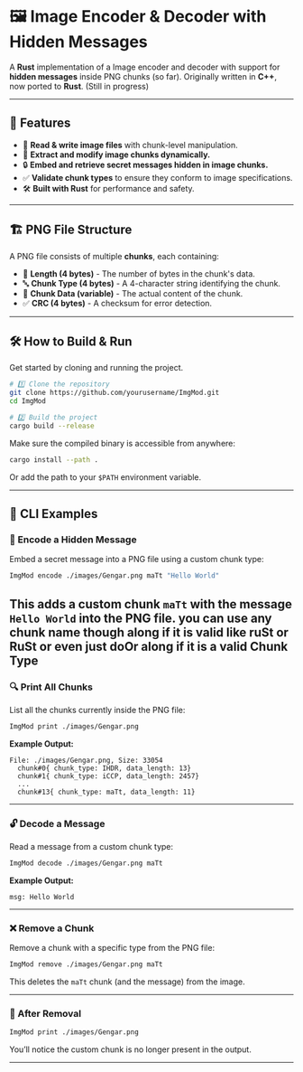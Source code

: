 # 🖼️ Image Encoder & Decoder with Hidden Messages

A **Rust** implementation of a Image encoder and decoder with support for **hidden messages** inside PNG chunks (so far). Originally written in **C++**, now ported to **Rust**. (Still in progress)

---

## 🚀 Features

- 📂 **Read & write image files** with chunk-level manipulation.
- 🧩 **Extract and modify image chunks dynamically.**
- 🔒 **Embed and retrieve secret messages hidden in image chunks.**
- ✅ **Validate chunk types** to ensure they conform to image specifications.
- 🛠️ **Built with Rust** for performance and safety.

---

## 🏗️ PNG File Structure

A PNG file consists of multiple **chunks**, each containing:

- 📏 **Length (4 bytes)** - The number of bytes in the chunk's data.
- 🔤 **Chunk Type (4 bytes)** - A 4-character string identifying the chunk.
- 📄 **Chunk Data (variable)** - The actual content of the chunk.
- ✅ **CRC (4 bytes)** - A checksum for error detection.

---

## 🛠️ How to Build & Run

Get started by cloning and running the project.

```sh
# 1️⃣ Clone the repository
git clone https://github.com/yourusername/ImgMod.git
cd ImgMod

# 2️⃣ Build the project
cargo build --release
```

Make sure the compiled binary is accessible from anywhere:
```sh
cargo install --path .
```
Or add the path to your `$PATH` environment variable.

---

## 🧪 CLI Examples

### 📅 Encode a Hidden Message
Embed a secret message into a PNG file using a custom chunk type:

```sh
ImgMod encode ./images/Gengar.png maTt "Hello World"
```

This adds a custom chunk `maTt` with the message `Hello World` into the PNG file.
you can use any chunk name though along if it is valid like ruSt or RuSt or even just doOr along if it is a valid Chunk Type
---

### 🔍 Print All Chunks
List all the chunks currently inside the PNG file:

```sh
ImgMod print ./images/Gengar.png
```
**Example Output:**
```
File: ./images/Gengar.png, Size: 33054
  chunk#0{ chunk_type: IHDR, data_length: 13}
  chunk#1{ chunk_type: iCCP, data_length: 2457}
  ...
  chunk#13{ chunk_type: maTt, data_length: 11}
```

---

### 🔓 Decode a Message
Read a message from a custom chunk type:

```sh
ImgMod decode ./images/Gengar.png maTt
```
**Example Output:**
```
msg: Hello World
```

---

### ❌ Remove a Chunk
Remove a chunk with a specific type from the PNG file:

```sh
ImgMod remove ./images/Gengar.png maTt
```
This deletes the `maTt` chunk (and the message) from the image.

---

### 🔀 After Removal 
```sh
ImgMod print ./images/Gengar.png
```
You’ll notice the custom chunk is no longer present in the output.

---
